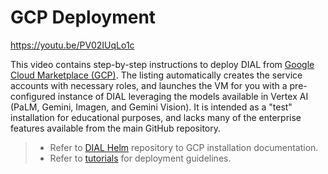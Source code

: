 # GCP Deployment

https://youtu.be/PV02IUqLo1c

This video contains step-by-step instructions to deploy DIAL from [Google Cloud Marketplace (GCP)](https://console.cloud.google.com/marketplace/product/epam-mp-dial/epam-ai-dial). The listing automatically creates the service accounts with necessary roles, and launches the VM for you with a pre-configured instance of DIAL leveraging the models available in Vertex AI (PaLM, Gemini, Imagen, and Gemini Vision). It is intended as a "test" installation for educational purposes, and lacks many of the enterprise features available from the main GitHub repository.

> * Refer to [DIAL Helm](https://github.com/epam/ai-dial-helm/blob/main/charts/dial/examples/gcp/complete/README.md) repository to GCP installation documentation.
> * Refer to [tutorials](/docs/tutorials/2.devops/0.deployment/4.gcp-deployment-guide.md) for deployment guidelines.

